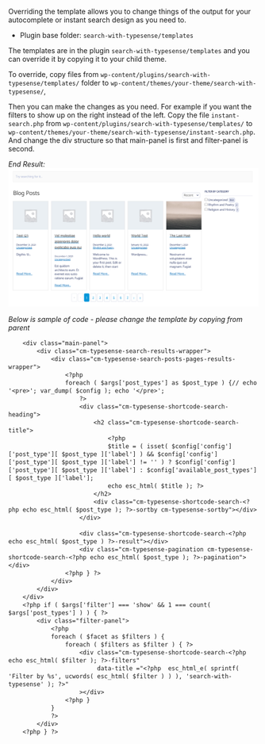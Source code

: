 Overriding the template allows you to change things of the output for your autocomplete or instant search design as you need to.

- Plugin base folder: `search-with-typesense/templates`

The templates are in the plugin `search-with-typesense/templates` and you can override it by copying it to your child theme.

To override, copy files from `wp-content/plugins/search-with-typesense/templates/` folder to `wp-content/themes/your-theme/search-with-typesense/`,

Then you can make the changes as you need. For example if you want the filters to show up on the right instead of the left.
Copy the file `instant-search.php` from `wp-content/plugins/search-with-typesense/templates/` to `wp-content/themes/your-theme/search-with-typesense/instant-search.php`.
And change the div structure so that main-panel is first and filter-panel is second.

*End Result:*
![Result](img/template-override.png)

*Below is sample of code - please change the template by copying from parent* 

```
    <div class="main-panel">
        <div class="cm-typesense-search-results-wrapper">
            <div class="cm-typesense-search-posts-pages-results-wrapper">
				<?php
				foreach ( $args['post_types'] as $post_type ) {// echo '<pre>'; var_dump( $config ); echo '</pre>';
					?>
                    <div class="cm-typesense-shortcode-search-heading">
                        <h2 class="cm-typesense-shortcode-search-title">
							<?php
							$title = ( isset( $config['config']['post_type'][ $post_type ]['label'] ) && $config['config']['post_type'][ $post_type ]['label'] != '' ) ? $config['config']['post_type'][ $post_type ]['label'] : $config['available_post_types'][ $post_type ]['label'];
							echo esc_html( $title ); ?>
                        </h2>
                        <div class="cm-typesense-shortcode-search-<?php echo esc_html( $post_type ); ?>-sortby cm-typesense-sortby"></div>
                    </div>

                    <div class="cm-typesense-shortcode-search-<?php echo esc_html( $post_type ) ?>-result"></div>
                    <div class="cm-typesense-pagination cm-typesense-shortcode-search-<?php echo esc_html( $post_type ); ?>-pagination"></div>
				<?php } ?>
            </div>
        </div>
    </div>
	<?php if ( $args['filter'] === 'show' && 1 === count( $args['post_types'] ) ) { ?>
        <div class="filter-panel">
			<?php
			foreach ( $facet as $filters ) {
				foreach ( $filters as $filter ) { ?>
                    <div class="cm-typesense-shortcode-search-<?php echo esc_html( $filter ); ?>-filters"
                         data-title ="<?php  esc_html_e( sprintf( 'Filter by %s', ucwords( esc_html( $filter ) ) ), 'search-with-typesense' ); ?>"
                    ></div>
				<?php }
			}
			?>
        </div>
	<?php } ?>
```
